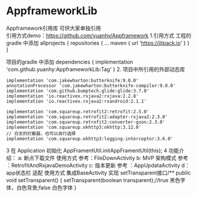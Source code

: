 # AppframeworkLib
Appframework引用库 可供大家单独引用   
引用方式demo：https://github.com/yuanhy/Appframework
1.引用方式
工程的gradle 中添加
allprojects {
		repositories {
			...
			maven { url 'https://jitpack.io' }
		}
	}

项目的gradle 中添加
dependencies {
	        implementation  'com.github.yuanhy:AppframeworkLib:Tag'
	}
2. 项目中所引用的外部动态库

    implementation 'com.jakewharton:butterknife:9.0.0'
    annotationProcessor 'com.jakewharton:butterknife-compiler:9.0.0'
    implementation 'com.github.bumptech.glide:glide:3.7.0'
    implementation 'io.reactivex.rxjava2:rxjava:2.2.8'
    implementation 'io.reactivex.rxjava2:rxandroid:2.1.1'

    implementation 'com.squareup.retrofit2:retrofit:2.5.0'
    implementation 'com.squareup.retrofit2:adapter-rxjava2:2.3.0'
    implementation 'com.squareup.retrofit2:converter-gson:2.3.0'
    implementation 'com.squareup.okhttp3:okhttp:3.12.0'
    // 日志的拦截器，也可以自行选择
    implementation 'com.squareup.okhttp3:logging-interceptor:3.6.0'
3 在 Application 初始化
  AppFramentUtil.initAppFramentUtil(this);
4 功能介绍：
  a: 断点下载文件
   使用方式 参考：FileDownActivity
  b: MVP 架构模式
     参考 ：RetrofitAndRxjavaDemoActivity
  c: 版本更新
     参考 ：AppUpdataActivity
  d：app状态栏 适配
     使用方式 集成BaseActivity
     实现 setTransparent接口/**
      public void setTransparent() {
       setTransparent(boolean transparent);//true 黑色字体，白色背景;false 白色字体
      }
